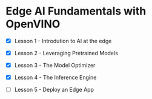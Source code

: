 # Edge AI Fundamentals with OpenVINO


- [x] Lesson 1 - Introdution to AI at the edge
- [x] Lesson 2 - Leveraging Pretrained Models
- [x] Lesson 3 - The Model Optimizer
- [x] Lesson 4 - The Inference Engine
- [ ] Lesson 5 - Deploy an Edge App



